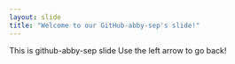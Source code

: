 ```yaml
---
layout: slide
title: "Welcome to our GitHub-abby-sep's slide!"
---
```

This is github-abby-sep slide
Use the left arrow to go back!
